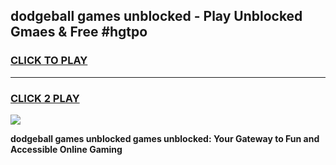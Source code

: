
## dodgeball games unblocked - Play Unblocked Gmaes & Free #hgtpo
<h3>
<a href="https://premium.freeplayer.one?title=dodgeball_games_unblocked&ref=01M">CLICK TO PLAY</a></h3>
<hr>

<h3>
<a href="https://premium.freeplayer.one?title=dodgeball_games_unblocked&ref=01M">CLICK 2 PLAY</a>
  
</h3>

<a href="https://premium.freeplayer.one?title=dodgeball_games_unblocked&ref=01M"><img src="https://clearcache.store/games.png"></a>


**dodgeball games unblocked games unblocked: Your Gateway to Fun and Accessible Online Gaming**
